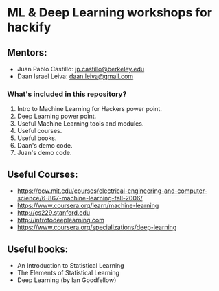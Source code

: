 # ML & Deep Learning workshops for hackify

## Mentors:
* Juan Pablo Castillo:  <jp.castillo@berkeley.edu>
* Daan Israel Leiva: <daan.leiva@gmail.com>
### What's included in this repository?
1. Intro to Machine Learning for Hackers power point.
2. Deep Learning power point.
3. Useful Machine Learning tools and modules.
4. Useful courses.
5. Useful books.
6. Daan's demo code.
7. Juan's demo code.


## Useful Courses:
* https://ocw.mit.edu/courses/electrical-engineering-and-computer-science/6-867-machine-learning-fall-2006/ 
* https://www.coursera.org/learn/machine-learning
* http://cs229.stanford.edu
* http://introtodeeplearning.com
* https://www.coursera.org/specializations/deep-learning

## Useful books:
* An Introduction to Statistical Learning
* The Elements of Statistical Learning
* Deep Learning (by Ian Goodfellow)






